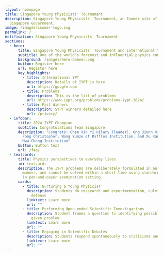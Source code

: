 ```yaml
---
layout: homepage
title: Singapore Young Physicists' Tournament
description: Singapore Young Physicists' Tournament, an Isomer site of the
  Singapore Government.
image: /images/isomer-logo.svg
permalink: /
notification: Singapore Young Physicists' Tournament
sections:
  - hero:
      title: Singapore Young Physicists' Tournament and International YPT
      subtitle: One of the world's foremost and influential physics competitions
      background: /images/hero-banner.png
      button: Register here
      url: Register here
      key_highlights:
        - title: International YPT
          description: Details of IYPT is here
          url: https://google.com
        - title: Problems
          description: This is the list of problems
          url: https://www.iypt.org/problems/problems-iypt-2024/
        - title: Past Winners
          description: SYPT winners detailed here
          url: /privacy/
  - infobar:
      title: 2024 IYPT Champion
      subtitle: Congratulations Team Singapore
      description: "Congrats: Chee Xin Yi Hilary (leader), Ong Jiunn Xiang, Tan Teng
        Fong Christopher, Wang Yunze of Raffles Institution, and Xu Kangyou of
        Hwa Chong Institution"
      button: Button text
      url: /faq/
  - textcards:
      title: Physics perspectives to everyday lives
      id: textcards
      description: The IYPT problems are deliberately formulated in an open-ended
        manner, and cannot be solved within a short time using standard methods
        in pen-and-paper examination setting.
      cards:
        - title: Nurturing a Young Physicist
          description: Students do ressearch and experimentation, culminating in an oral
            defense
          linktext: Learn more
          url: ""
        - title: Performing Open-ended Scientific Investigations
          description: Student frames a question to identifying possible solutions for a
            given problem
          linktext: Learn more
          url: ""
        - title: Engaging in Scientific Debates
          description: Students respond spontaneously to criticisms and counter-solutions
          linktext: Learn more
          url: ""
---
```

